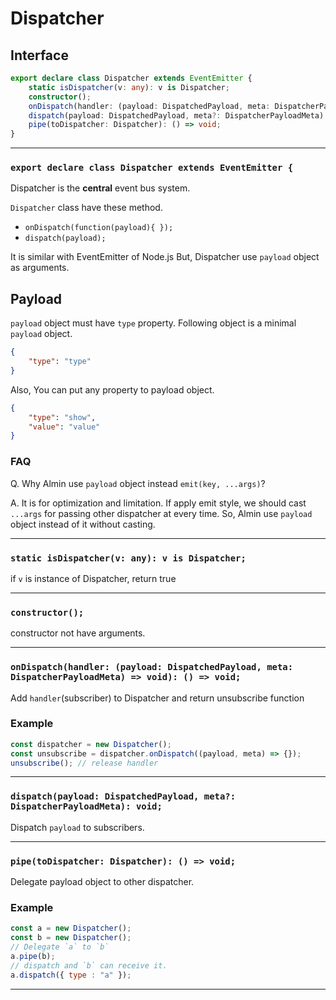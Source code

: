 # Dispatcher
<!-- THIS DOCUMENT IS AUTOMATICALLY GENERATED FROM src/*.ts -->
<!-- Please edit src/*.ts and `npm run build:docs:api` -->


## Interface

```typescript
export declare class Dispatcher extends EventEmitter {
    static isDispatcher(v: any): v is Dispatcher;
    constructor();
    onDispatch(handler: (payload: DispatchedPayload, meta: DispatcherPayloadMeta) => void): () => void;
    dispatch(payload: DispatchedPayload, meta?: DispatcherPayloadMeta): void;
    pipe(toDispatcher: Dispatcher): () => void;
}
```

----

### `export declare class Dispatcher extends EventEmitter {`


Dispatcher is the **central** event bus system.

`Dispatcher` class  have these method.

- `onDispatch(function(payload){ });`
- `dispatch(payload);`

It is similar with EventEmitter of Node.js
But, Dispatcher use `payload` object as arguments.

## Payload

`payload` object must have `type` property.
Following object is a minimal `payload` object.

```json
{
    "type": "type"
}
```

Also, You can put any property to payload object.

```json
{
    "type": "show",
    "value": "value"
}
```

### FAQ

Q. Why Almin use `payload` object instead `emit(key, ...args)`?

A. It is for optimization and limitation.
If apply emit style, we should cast `...args` for passing other dispatcher at every time.
So, Almin use `payload` object instead of it without casting.

----

### `static isDispatcher(v: any): v is Dispatcher;`


if `v` is instance of Dispatcher, return true

----

### `constructor();`


constructor not have arguments.

----

### `onDispatch(handler: (payload: DispatchedPayload, meta: DispatcherPayloadMeta) => void): () => void;`


Add `handler`(subscriber) to Dispatcher and return unsubscribe function

### Example

```js
const dispatcher = new Dispatcher();
const unsubscribe = dispatcher.onDispatch((payload, meta) => {});
unsubscribe(); // release handler
```

----

### `dispatch(payload: DispatchedPayload, meta?: DispatcherPayloadMeta): void;`


Dispatch `payload` to subscribers.

----

### `pipe(toDispatcher: Dispatcher): () => void;`


Delegate payload object to other dispatcher.

### Example

```js
const a = new Dispatcher();
const b = new Dispatcher();
// Delegate `a` to `b`
a.pipe(b);
// dispatch and `b` can receive it.
a.dispatch({ type : "a" });
```

----

